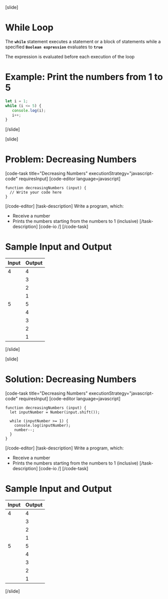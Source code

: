[slide]
# While Loop
The **`while`** statement executes a statement or a block of statements while a specified **`Boolean expression`** evaluates to **`true`**

The expression is evaluated before each execution of the loop

# Example: Print the numbers from 1 to 5
```js
let i = 1;
while (i <= 5) {
   console.log(i);
   i++;
}
```
[/slide]

[slide]
# Problem: Decreasing Numbers
[code-task title="Decreasing Numbers" executionStrategy="javascript-code" requiresInput]
[code-editor language=javascript]
```
function decreasingNumbers (input) {
  // Write your code here
}
```
[/code-editor]
[task-description]
Write a program, which:

* Receive a number
* Prints the numbers starting from the numbers to 1 (inclusive)
[/task-description]
[code-io /]
[/code-task]
# Sample Input and Output
|Input|Output|
|-----|------|
|4|4|
||3|
||2|
||1|
|5|5|
||4|
||3|
||2|
||1|
[/slide]

[slide]
# Solution: Decreasing Numbers
[code-task title="Decreasing Numbers" executionStrategy="javascript-code" requiresInput]
[code-editor language=javascript]
```
function decreasingNumbers (input) {
  let inputNumber = Number(input.shift());
  
  while (inputNumber >= 1) {
    console.log(inputNumber);
    number--;
  }
}
```
[/code-editor]
[task-description]
Write a program, which:

* Receive a number
* Prints the numbers starting from the numbers to 1 (inclusive)
[/task-description]
[code-io /]
[/code-task]
# Sample Input and Output
|Input|Output|
|-----|------|
|4|4|
||3|
||2|
||1|
|5|5|
||4|
||3|
||2|
||1|
[/slide]